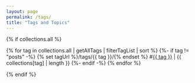 ```yaml
---
layout: page
permalink: /tags/
title: "Tags and Topics"
---
```




{% if collections.all %}
<p>
{% for tag in collections.all | getAllTags | filterTagList | sort %}
  {%- if tag != "posts" -%}
    {% set tagUrl %}/tags/{{ tag }}/{% endset %}
    #<a href="{{ tagUrl | url }}" rel="tag">{{ tag }}</a> | {{ collections[tag] | length }}
  {%- endif -%}
{% endfor %}
</p>
{% endif %}